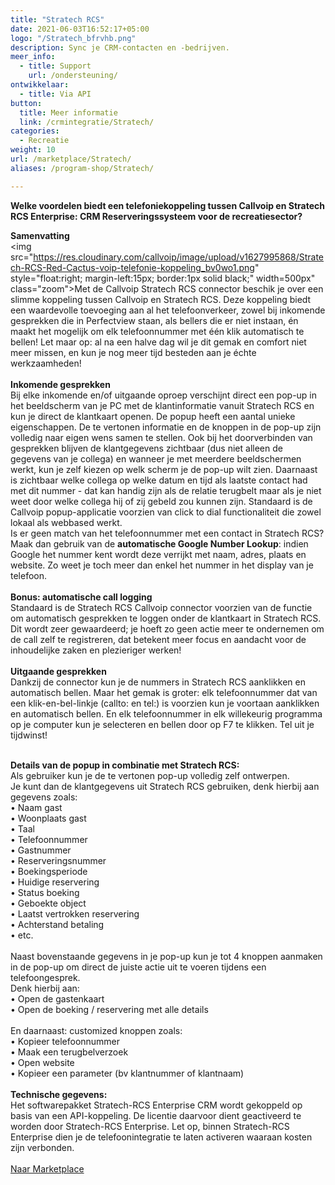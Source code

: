 ```yaml
---
title: "Stratech RCS"
date: 2021-06-03T16:52:17+05:00
logo: "/Stratech_bfrvhb.png"
description: Sync je CRM-contacten en -bedrijven.
meer_info:
  - title: Support
    url: /ondersteuning/
ontwikkelaar:
  - title: Via API
button:
  title: Meer informatie
  link: /crmintegratie/Stratech/
categories:
  - Recreatie
weight: 10
url: /marketplace/Stratech/
aliases: /program-shop/Stratech/

---
```


**Welke voordelen biedt een telefoniekoppeling tussen Callvoip en Stratech RCS Enterprise: CRM Reserveringssysteem voor de recreatiesector?**

**Samenvatting** <br>
<img src="https://res.cloudinary.com/callvoip/image/upload/v1627995868/Stratech-RCS-Red-Cactus-voip-telefonie-koppeling_bv0wo1.png" style="float:right; margin-left:15px; border:1px solid black;" width=500px" class="zoom">Met de Callvoip Stratech RCS connector beschik je over een slimme koppeling tussen Callvoip en Stratech RCS. Deze koppeling biedt een waardevolle toevoeging aan al het telefoonverkeer, zowel bij inkomende gesprekken die in Perfectview staan, als bellers die er niet instaan, én maakt het mogelijk om elk telefoonnummer met één klik automatisch te bellen! Let maar op: al na een halve dag wil je dit gemak en comfort niet meer missen, en kun je nog meer tijd besteden aan je échte werkzaamheden!<br>
<br>
**Inkomende gesprekken**<br>
Bij elke inkomende en/of uitgaande oproep verschijnt direct een pop-up in het beeldscherm van je PC met de klantinformatie vanuit Stratech RCS en kun je direct de klantkaart openen. De popup heeft een aantal unieke eigenschappen. De te vertonen informatie en de knoppen in de pop-up zijn volledig naar eigen wens samen te stellen. Ook bij het doorverbinden van gesprekken blijven de klantgegevens zichtbaar (dus niet alleen de gegevens van je collega) en wanneer je met meerdere beeldschermen werkt, kun je zelf kiezen op welk scherm je de pop-up wilt zien. Daarnaast is zichtbaar welke collega op welke datum en tijd als laatste contact had met dit nummer - dat kan handig zijn als de relatie terugbelt maar als je niet weet door welke collega hij of zij gebeld zou kunnen zijn. Standaard is de Callvoip popup-applicatie voorzien van click to dial functionaliteit die zowel lokaal als webbased werkt. <br>
Is er geen match van het telefoonnummer met een contact in Stratech RCS? Maak dan gebruik van de **automatische Google Number Lookup**: indien Google het nummer kent wordt deze verrijkt met naam, adres, plaats en website. Zo weet je toch meer dan enkel het nummer in het display van je telefoon. <br>
<br>
**Bonus: automatische call logging**<br>
Standaard is de Stratech RCS Callvoip connector voorzien van de functie om automatisch gesprekken te loggen onder de klantkaart in Stratech RCS. Dit wordt zeer gewaardeerd; je hoeft zo geen actie meer te ondernemen om de call zelf te registreren, dat betekent meer focus en aandacht voor de inhoudelijke zaken en plezieriger werken!<br>
<br>
**Uitgaande gesprekken**<br>
Dankzij de connector kun je de nummers in Stratech RCS aanklikken en automatisch bellen. Maar het gemak is groter: elk telefoonnummer dat van een klik-en-bel-linkje (callto: en tel:) is voorzien kun je voortaan aanklikken en automatisch bellen. En elk telefoonnummer in elk willekeurig programma op je computer kun je selecteren en bellen door op F7 te klikken. Tel uit je tijdwinst! <br><br>

**Details van de popup in combinatie met Stratech RCS:**<br>
Als gebruiker kun je de te vertonen pop-up volledig zelf ontwerpen. <br>
Je kunt dan de klantgegevens uit Stratech RCS gebruiken, denk hierbij aan gegevens zoals: <br>
• Naam gast <br>
• Woonplaats gast <br>
• Taal <br>
• Telefoonnummer <br>
• Gastnummer <br>
• Reserveringsnummer <br>
• Boekingsperiode <br>
• Huidige reservering <br>
• Status boeking <br>
• Geboekte object <br>
• Laatst vertrokken reservering <br>
• Achterstand betaling <br>
• etc. <br>
<br>
Naast bovenstaande gegevens in je pop-up kun je tot 4 knoppen aanmaken in de pop-up om direct de juiste actie uit te voeren tijdens een telefoongesprek. <br>
Denk hierbij aan:<br>
• Open de gastenkaart <br>
• Open de boeking / reservering met alle details<br>
<br>
En daarnaast: customized knoppen zoals: <br>
• Kopieer telefoonnummer<br>
• Maak een terugbelverzoek<br>
• Open website <br>
• Kopieer een parameter (bv klantnummer of klantnaam) <br>
<br>
**Technische gegevens:**<br>
Het softwarepakket Stratech-RCS Enterprise CRM wordt gekoppeld op basis van een API-koppeling. De licentie daarvoor dient geactiveerd te worden door Stratech-RCS Enterprise. Let op, binnen Stratech-RCS Enterprise dien je de telefoonintegratie te laten activeren waaraan kosten zijn verbonden.<br>
<br><a href="/marketplace" class="button">Naar Marketplace</a>
